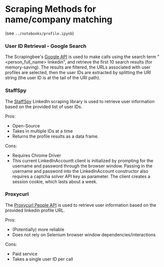 # Scraping Methods for name/company matching 
(see `../notebooks/profile.ipynb`)

### User ID Retrieval - Google Search

The Scrapingbee's [Google API](https://www.scrapingbee.com/documentation/google/#country_code) is used to make calls using the search term "<person_full_name> linkedin", and retrieve the first 10 search results (for memory-saving). The results are filtered, the URLs associated with user profiles are selected, then the user IDs are extracted by splitting the URI string (the user ID is at the tail of the URI path). 

### StaffSpy
The [StaffSpy](https://github.com/cullenwatson/StaffSpy/tree/main?tab=readme-ov-file) LinkedIn scraping library is used to retrieve user information based on the provided list of user IDs.

Pros:
- Open-Source
- Takes in multiple IDs at a time
- Returns the profile results as a data frame.

Cons:
- Requires Chrome Driver
- This current LinkedInAccountt client is initialized by prompting for the username and password through the browser window. Passing in the username and password into the LinkedInAccount constructor also requires a captcha solver API key as parameter. The client creates a session cookie, which lasts about a week.

### Proxycurl
The [Proxycurl People API](https://nubela.co/proxycurl/docs#people-api) is used to retrieve user information based on the provided linkedin profile URL.

Pros:
- (Potentially) more reliable
- Does not rely on Selenium browser window dependencies/interactions

Cons:
- Paid service
- Takes a single user ID per call
